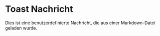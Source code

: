 # Toast Nachricht
Dies ist eine benutzerdefinierte Nachricht, die aus einer Markdown-Datei geladen wurde.